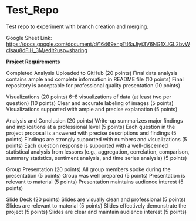 # Test_Repo
Test repo to experiment with branch creation and merging.

Google Sheet Link: https://docs.google.com/document/d/16469xnpTtI6aJiyt3V6NG1XJGL2bvWcIsau8dFlH_3M/edit?usp=sharing


**Project Requirements**

Completed Analysis Uploaded to GitHub (20 points) 
Final data analysis contains ample and complete information in README file (10 points)
Final repository is acceptable for professional quality presentation (10 points)

Visualizations (20 points)
6–8 visualizations of data (at least two per question) (10 points)
Clear and accurate labeling of images (5 points)
Visualizations supported with ample and precise explanation (5 points)

Analysis and Conclusion (20 points)
Write-up summarizes major findings and implications at a professional level (5 points)
Each question in the project proposal is answered with precise descriptions and findings (5 points)
Findings are strongly supported with numbers and visualizations (5 points)
Each question response is supported with a well-discerned statistical analysis from lessons (e.g., aggregation, correlation, comparison, summary statistics, sentiment analysis, and time series analysis) (5 points)

Group Presentation (20 points)
All group members spoke during the presentation (5 points)
Group was well prepared (5 points)
Presentation is relevant to material (5 points)
Presentation maintains audience interest (5 points)

Slide Deck (20 points)
Slides are visually clean and professional (5 points)
Slides are relevant to material (5 points)
Slides effectively demonstrate the project (5 points)
Slides are clear and maintain audience interest (5 points)
